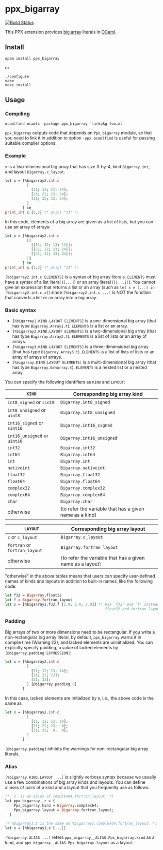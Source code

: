ppx_bigarray
============

[![Build Status](https://travis-ci.org/akabe/ppx_bigarray.svg?branch=master)](https://travis-ci.org/akabe/ppx_bigarray)

This PPX extension provides
[big array](http://caml.inria.fr/pub/docs/manual-ocaml/libref/Bigarray.html)
literals in [OCaml](http://ocaml.org).

Install
-------

```
opam install ppx_bigarray
```

or

```
./configure
make
make install
```

Usage
-----

### Compiling

```
ocamlfind ocamlc -package ppx_bigarray -linkpkg foo.ml
```

`ppx_bigarray` outputs code that depends on `Ppx_bigarray` module, so that
you need to link it in addition to option `-ppx`. `ocamlfind`
is useful for passing suitable compiler options.

### Example

`x` is a two-dimensional big array that has size 3-by-4, kind `Bigarray.int`,
and layout `Bigarray.c_layout`.

```OCaml
let x = [%bigarray2.int.c
          [
            [11; 12; 13; 14];
            [21; 22; 23; 24];
            [31; 32; 33; 34];
          ]
        ] in
print_int x.{1,2} (* print "23" *)
```

In this code, elements of a big array are given as a list of lists, but
you can use an array of arrays:

```OCaml
let x = [%bigarray2.int.c
          [|
            [|11; 12; 13; 14|];
            [|21; 22; 23; 24|];
            [|31; 32; 33; 34|];
          |]
        ] in
print_int x.{1,2} (* print "23" *)
```

`[%bigarray2.int.c ELEMENTS]` is a syntax of big array literals. `ELEMENTS`
must have a syntax of a list literal (`[...]`) or an array literal (`[|...|]`).
You cannot give an expression that returns a list or an array (such as
`let x = [...] in [%bigarray2.int.c x]`) since `[%bigarray2.int.c ...]` is NOT
the function that converts a list or an array into a big array.

### Basic syntax

- `[%bigarray1.KIND.LAYOUT ELEMENTS]` is a one-dimensional big array
  (that has type `Bigarray.Array1.t`). `ELEMENTS` is a list or an array.
- `[%bigarray2.KIND.LAYOUT ELEMENTS]` is a two-dimensional big array
  (that has type `Bigarray.Array2.t`). `ELEMENTS` is a list of lists or
  an array of arrays.
- `[%bigarray3.KIND.LAYOUT ELEMENTS]` is a three-dimensional big array
  (that has type `Bigarray.Array3.t`). `ELEMENTS` is a list of lists of lists or
  an array of arrays of arrays.
- `[%bigarray.KIND.LAYOUT ELEMENTS]` is a multi-dimensional big array
  (that has type `Bigarray.Genarray.t`). `ELEMENTS` is a nested list or
  a nested array.

You can specify the following identifiers as `KIND` and `LAYOUT`:

| `KIND`                       | Corresponding big array kind                            |
|------------------------------|---------------------------------------------------------|
| `int8_signed` or `sint8`     | `Bigarray.int8_signed`                                  |
| `int8_unsigned` or `uint8`   | `Bigarray.int8_unsigned`                                |
| `int16_signed` or `sint16`   | `Bigarray.int16_signed`                                 |
| `int16_unsigned` or `uint16` | `Bigarray.int16_unsigned`                               |
| `int32`                      | `Bigarray.int32`                                        |
| `int64`                      | `Bigarray.int64`                                        |
| `int`                        | `Bigarray.int`                                          |
| `nativeint`                  | `Bigarray.nativeint`                                    |
| `float32`                    | `Bigarray.float32`                                      |
| `float64`                    | `Bigarray.float64`                                      |
| `complex32`                  | `Bigarray.complex32`                                    |
| `complex64`                  | `Bigarray.complex64`                                    |
| `char`                       | `Bigarray.char`                                         |
| otherwise                    | (to refer the variable that has a given name as a kind) |

| `LAYOUT`                      | Corresponding big array layout                            |
|-------------------------------|-----------------------------------------------------------|
| `c` or `c_layout`             | `Bigarray.c_layout`                                       |
| `fortran` or `fortran_layout` | `Bigarray.fortran_layout`                                 |
| otherwise                     | (to refer the variable that has a given name as a layout) |

"otherwise" in the above tables means that users can specify user-defined names of kinds and
layouts in addition to built-in names, like the following code:

```OCaml
let f32 = Bigarray.float32
let f = Bigarray.fortran_layout
let x = [%bigarray1.f32.f [1.0; 2.0; 3.0]] (* Use `f32' and `f' instead of
                                              float32 and fortran_layout, respectively. *)
```

### Padding

Big arrays of two or more dimensions need to be rectangular.
If you write a non-rectangular big array literal, by default, `ppx_bigarray` warns
it in compile time (Warning 22), and lacked elements are uninitialized.
You can explicitly specify padding, a value of lacked elements by
`[@bigarray.padding EXPRESSION]`:

```OCaml
let x = [%bigarray2.int.c
          [
            [11; 12; 13; 14];
            [21; 22; 23];
            [31; 32];
          ] [@bigarray.padding 0]
        ]
```

In this case, lacked elements are initialized by `0`, i.e., the above code
is the same as

```OCaml
let x = [%bigarray2.int.c
          [
            [11; 12; 13; 14];
            [21; 22; 23;  0];
            [31; 32;  0;  0];
          ]
        ]
```

`[@bigarray.padding]` inhibits the warnings for non-rectangular big array literals.

### Alias

`[%bigarray.KIND.LAYOUT ...]` is slightly verbose syntax because
we usually use a few combinations of big array kinds and layouts.
You can define aliases of pairs of a kind and a layout that
you frequently use as follows:

```OCaml
(* `z' is an alias of complex64.fortran_layout. *)
let ppx_bigarray__z = {
    Ppx_bigarray.kind = Bigarray.complex64;
    Ppx_bigarray.layout = Bigarray.fortran_layout;
  }

(* %bigarray1.z is the same as %bigarray1.complex64.fortran_layout. *)
let x = [%bigarray1.z [...]]
```

`[%bigarray.ALIAS ...]` refers `ppx_bigarray__ALIAS.Ppx_bigarray.kind`
as a kind, and `ppx_bigarray__ALIAS.Ppx_bigarray.layout` as a layout.
